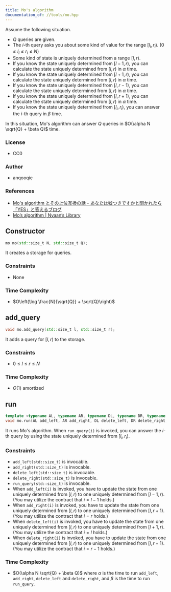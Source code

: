 ```yaml
---
title: Mo's algorithm
documentation_of: //tools/mo.hpp
---
```


Assume the following situation.

- $Q$ queries are given.
- The $i$-th query asks you about some kind of value for the range $[l_i, r_i)$. $(0 \leq l_i \leq r_i \leq N)$
- Some kind of state is uniquely determined from a range $[l, r)$.
- If you know the state uniquely determined from $[l - 1, r)$, you can calculate the state uniquely determined from $[l, r)$ in $\alpha$ time.
- If you know the state uniquely determined from $[l + 1, r)$, you can calculate the state uniquely determined from $[l, r)$ in $\alpha$ time.
- If you know the state uniquely determined from $[l, r - 1)$, you can calculate the state uniquely determined from $[l, r)$ in $\alpha$ time.
- If you know the state uniquely determined from $[l, r + 1)$, you can calculate the state uniquely determined from $[l, r)$ in $\alpha$ time.
- If you know the state uniquely determined from $[l_i, r_i)$, you can answer the $i$-th query in $\beta$ time.

In this situation, Mo's algorithm can answer $Q$ queries in $O(\alpha N \sqrt{Q} + \beta Q)$ time.

### License
- CC0

### Author
- anqooqie

### References
- [Mo's algorithm とその上位互換の話 - あなたは嘘つきですかと聞かれたら「YES」と答えるブログ](https://snuke.hatenablog.com/entry/2016/07/01/000000)
- [Mo’s algorithm \| Nyaan’s Library](https://nyaannyaan.github.io/library/misc/mo.hpp.html)

## Constructor
```cpp
mo mo(std::size_t N, std::size_t Q);
```

It creates a storage for queries.

### Constraints
- None

### Time Complexity
- $O\left(\log \frac{N}{\sqrt{Q}} + \sqrt{Q}\right)$

## add_query
```cpp
void mo.add_query(std::size_t l, std::size_t r);
```

It adds a query for $[l, r)$ to the storage.

### Constraints
- $0 \leq l \leq r \leq N$

### Time Complexity
- $O(1)$ amortized

## run
```cpp
template <typename AL, typename AR, typename DL, typename DR, typename F>
void mo.run(AL add_left, AR add_right, DL delete_left, DR delete_right, F run_query);
```

It runs Mo's algorithm.
When `run_query(i)` is invoked, you can answer the $i$-th query by using the state uniquely determined from $[l_i, r_i)$.

### Constraints
- `add_left(std::size_t)` is invocable.
- `add_right(std::size_t)` is invocable.
- `delete_left(std::size_t)` is invocable.
- `delete_right(std::size_t)` is invocable.
- `run_query(std::size_t)` is invocable.
- When `add_left(i)` is invoked, you have to update the state from one uniquely determined from $[l, r)$ to one uniquely determined from $[l - 1, r)$. (You may utilize the contract that $i = l - 1$ holds.)
- When `add_right(i)` is invoked, you have to update the state from one uniquely determined from $[l, r)$ to one uniquely determined from $[l, r + 1)$. (You may utilize the contract that $i = r$ holds.)
- When `delete_left(i)` is invoked, you have to update the state from one uniquely determined from $[l, r)$ to one uniquely determined from $[l + 1, r)$. (You may utilize the contract that $i = l$ holds.)
- When `delete_right(i)` is invoked, you have to update the state from one uniquely determined from $[l, r)$ to one uniquely determined from $[l, r - 1)$. (You may utilize the contract that $i = r - 1$ holds.)

### Time Complexity
- $O(\alpha N \sqrt{Q} + \beta Q)$ where $\alpha$ is the time to run `add_left`, `add_right`, `delete_left` and `delete_right`, and $\beta$ is the time to run `run_query`.
